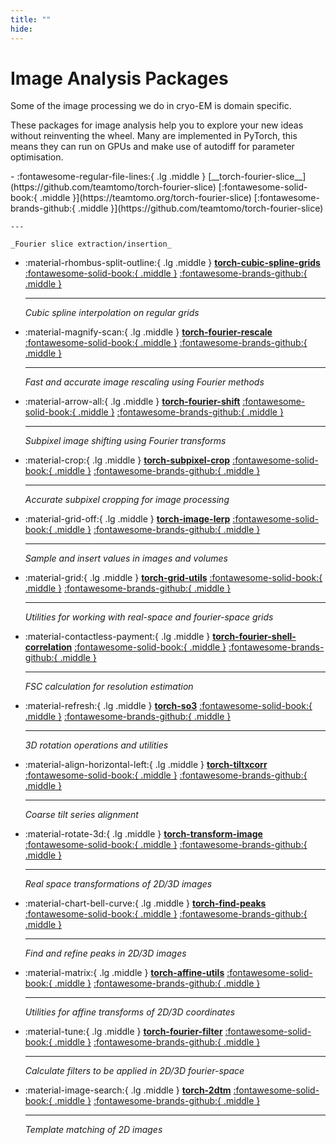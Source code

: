 ```yaml
---
title: ""
hide:
---
```

# Image Analysis Packages

Some of the image processing we do in cryo-EM is domain specific. 

These packages for image analysis help you to explore your new ideas without reinventing the wheel. 
Many are implemented in PyTorch, this means they can run on GPUs and make use of autodiff
for parameter optimisation.

<div class="grid cards" markdown>
-   :fontawesome-regular-file-lines:{ .lg .middle } [__torch-fourier-slice__](https://github.com/teamtomo/torch-fourier-slice) [:fontawesome-solid-book:{ .middle }](https://teamtomo.org/torch-fourier-slice) [:fontawesome-brands-github:{ .middle }](https://github.com/teamtomo/torch-fourier-slice)

    ---

    _Fourier slice extraction/insertion_

-   :material-rhombus-split-outline:{ .lg .middle } [__torch-cubic-spline-grids__](https://github.com/teamtomo/torch-cubic-spline-grids) [:fontawesome-solid-book:{ .middle }](https://teamtomo.org/torch-cubic-spline-grids) [:fontawesome-brands-github:{ .middle }](https://github.com/teamtomo/torch-cubic-spline-grids)

    ---

    _Cubic spline interpolation on regular grids_

-   :material-magnify-scan:{ .lg .middle } [__torch-fourier-rescale__](https://github.com/teamtomo/torch-fourier-rescale) [:fontawesome-solid-book:{ .middle }](https://teamtomo.org/torch-fourier-rescale) [:fontawesome-brands-github:{ .middle }](https://github.com/teamtomo/torch-fourier-rescale)

    ---

    _Fast and accurate image rescaling using Fourier methods_

-   :material-arrow-all:{ .lg .middle } [__torch-fourier-shift__](https://github.com/teamtomo/torch-fourier-shift) [:fontawesome-solid-book:{ .middle }](https://teamtomo.org/torch-fourier-shift) [:fontawesome-brands-github:{ .middle }](https://github.com/teamtomo/torch-fourier-shift)

    ---

    _Subpixel image shifting using Fourier transforms_

-   :material-crop:{ .lg .middle } [__torch-subpixel-crop__](https://github.com/teamtomo/torch-subpixel-crop) [:fontawesome-solid-book:{ .middle }](https://teamtomo.org/torch-subpixel-crop) [:fontawesome-brands-github:{ .middle }](https://github.com/teamtomo/torch-subpixel-crop)

    ---

    _Accurate subpixel cropping for image processing_

-   :material-grid-off:{ .lg .middle } [__torch-image-lerp__](https://github.com/teamtomo/torch-image-lerp) [:fontawesome-solid-book:{ .middle }](https://teamtomo.org/torch-image-lerp) [:fontawesome-brands-github:{ .middle }](https://github.com/teamtomo/torch-image-lerp)

    ---

    _Sample and insert values in images and volumes_

-   :material-grid:{ .lg .middle } [__torch-grid-utils__](https://github.com/teamtomo/torch-grid-utils) [:fontawesome-solid-book:{ .middle }](https://teamtomo.org/torch-grid-utils) [:fontawesome-brands-github:{ .middle }](https://github.com/teamtomo/torch-grid-utils)

    ---

    _Utilities for working with real-space and fourier-space grids_

-   :material-contactless-payment:{ .lg .middle } [__torch-fourier-shell-correlation__](https://github.com/teamtomo/torch-fourier-shell-correlation) [:fontawesome-solid-book:{ .middle }](https://teamtomo.org/torch-fourier-shell-correlation) [:fontawesome-brands-github:{ .middle }](https://github.com/teamtomo/torch-fourier-shell-correlation)

    ---

    _FSC calculation for resolution estimation_

-   :material-refresh:{ .lg .middle } [__torch-so3__](https://github.com/teamtomo/torch-so3) [:fontawesome-solid-book:{ .middle }](https://teamtomo.org/torch-so3) [:fontawesome-brands-github:{ .middle }](https://github.com/teamtomo/torch-so3)

    ---

    _3D rotation operations and utilities_

-   :material-align-horizontal-left:{ .lg .middle } [__torch-tiltxcorr__](https://github.com/teamtomo/torch-tiltxcorr) [:fontawesome-solid-book:{ .middle }](https://teamtomo.org/torch-tiltxcorr) [:fontawesome-brands-github:{ .middle }](https://github.com/teamtomo/torch-tiltxcorr)

    ---

    _Coarse tilt series alignment_

-   :material-rotate-3d:{ .lg .middle } [__torch-transform-image__](https://github.com/teamtomo/torch-transform-image) [:fontawesome-solid-book:{ .middle }](https://teamtomo.org/torch-transform-image) [:fontawesome-brands-github:{ .middle }](https://github.com/teamtomo/torch-transform-image)

    ---

    _Real space transformations of 2D/3D images_

-   :material-chart-bell-curve:{ .lg .middle } [__torch-find-peaks__](https://github.com/teamtomo/torch-find-peaks) [:fontawesome-solid-book:{ .middle }](https://teamtomo.org/torch-find-peaks) [:fontawesome-brands-github:{ .middle }](https://github.com/teamtomo/torch-find-peaks)

    ---

    _Find and refine peaks in 2D/3D images_

-   :material-matrix:{ .lg .middle } [__torch-affine-utils__](https://github.com/teamtomo/torch-affine-utils) [:fontawesome-solid-book:{ .middle }](https://teamtomo.org/torch-affine-utils) [:fontawesome-brands-github:{ .middle }](https://github.com/teamtomo/torch-affine-utils)

    ---

    _Utilities for affine transforms of 2D/3D coordinates_

-   :material-tune:{ .lg .middle } [__torch-fourier-filter__](https://github.com/teamtomo/torch-fourier-filter) [:fontawesome-solid-book:{ .middle }](https://github.com/teamtomo/torch-fourier-filter) [:fontawesome-brands-github:{ .middle }](https://github.com/teamtomo/torch-fourier-filter)

    ---

    _Calculate filters to be applied in 2D/3D fourier-space_

-   :material-image-search:{ .lg .middle } [__torch-2dtm__](https://github.com/teamtomo/torch-2dtm) [:fontawesome-solid-book:{ .middle }](https://teamtomo.org/torch-2dtm) [:fontawesome-brands-github:{ .middle }](https://github.com/teamtomo/torch-2dtm)

    ---

    _Template matching of 2D images_

</div>



